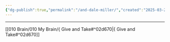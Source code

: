 ```yaml
---
{"dg-publish":true,"permalink":"/and-dale-miller/","created":"2025-03-21T00:16:19.000-04:00","updated":"2025-03-21T00:25:37.000-04:00"}
---
```


---

[[010 Brain/010 My Brain/{ Give and Take#^02d670\|{ Give and Take#^02d670]]